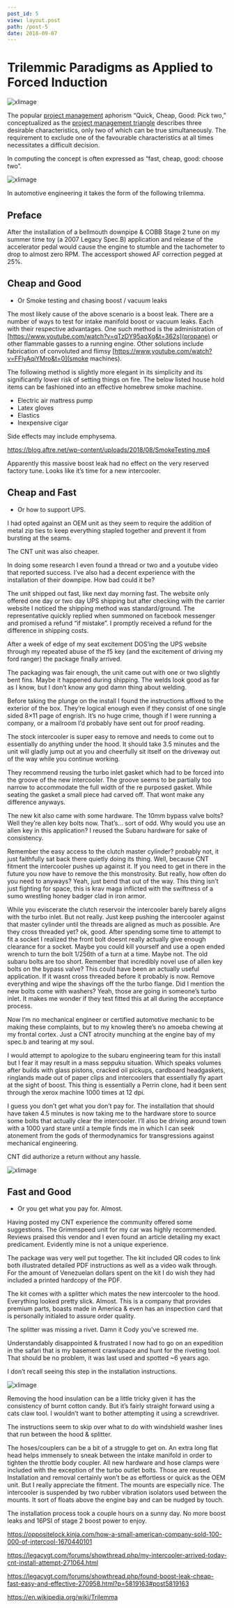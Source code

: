 ```yaml
---
post_id: 5
view: layout.post
path: /post-5
date: 2018-09-07
---
```


# Trilemmic Paradigms as Applied to Forced Induction

![xlimage](/assets/images/5/1.jpg)

The popular [project management](https://en.wikipedia.org/wiki/Project_management) aphorism “Quick, Cheap, Good: Pick two,” conceptualized as the [project management triangle](https://en.wikipedia.org/wiki/Project_management_triangle) describes three desirable characteristics, only two of which can be true simultaneously. The requirement to exclude one of the favourable characteristics at all times necessitates a difficult decision.

In computing the concept is often expressed as “fast, cheap, good: choose two”.

![xlimage](/assets/images/5/2.jpg)

In automotive engineering it takes the form of the following trilemma.

## Preface

After the installation of a bellmouth downpipe & COBB Stage 2 tune on my summer time toy (a 2007 Legacy Spec.B) application and release of the accelerator pedal would cause the engine to stumble and the tachometer to drop to almost zero RPM.  The accessport showed AF correction pegged at 25%.

## Cheap and Good

- Or Smoke testing and chasing boost / vacuum leaks

The most likely cause of the above scenario is a boost leak.  There are a number of ways to test for intake manifold boost or vacuum leaks.  Each with their respective advantages. One such method is the administration of [https://www.youtube.com/watch?v=qTzDY95aqXg&t=362s](propane) or other flammable gasses to a running engine. Other solutions include fabrication of convoluted and flimsy [https://www.youtube.com/watch?v=FFlyAqiYMro&t=0](smoke machines).

The following method is slightly more elegant in its simplicity and its significantly lower risk of setting things on fire.  The below listed house hold items can be fashioned into an effective homebrew smoke machine.

- Electric air mattress pump
- Latex gloves
- Elastics
- Inexpensive cigar

Side effects may include emphysema.

https://blog.aftre.net/wp-content/uploads/2018/08/SmokeTesting.mp4

Apparently this massive boost leak had no effect on the very reserved factory tune. Looks like it’s time for a new intercooler. 

## Cheap and Fast

- Or how to support UPS.

 I had opted against an OEM unit as they seem to require the addition of metal zip ties to keep everything stapled together and prevent it from bursting at the seams.

 The CNT unit was also cheaper.

In doing some research I even found a thread or two and a youtube video that reported success. I’ve also had a decent experience with the installation of their downpipe. How bad could it be?

The unit shipped out fast, like next day morning fast. The website only offered one day or two day UPS shipping but after checking with the carrier website I noticed the shipping method was standard/ground. The representative quickly replied when summoned on facebook messenger and promised a refund “if mistake”. I promptly received a refund for the difference in shipping costs.

After a week of edge of my seat excitement DOS’ing the UPS website through my repeated abuse of the f5 key (and the excitement of driving my ford ranger) the package finally arrived.

The packaging was fair enough, the unit came out with one or two slightly bent fins. Maybe it happened during shipping. The welds look good as far as I know, but I don’t know any god damn thing about welding.

Before taking the plunge on the install I found the instructions affixed to the exterior of the box. They’re logical enough even if they consist of one single sided 8×11 page of engrish. It’s no huge crime, though if I were running a company, or a mailroom I’d probably have sent out for proof reading.

The stock intercooler is super easy to remove and needs to come out to essentially do anything under the hood. It should take 3.5 minutes and the unit will gladly jump out at you and cheerfully sit itself on the driveway out of the way while you continue working.

They recommend reusing the turbo inlet gasket which had to be forced into the groove of the new intercooler. The groove seems to be partially too narrow to accommodate the full width of the re purposed gasket. While seating the gasket a small piece had carved off. That wont make any difference anyways.

The new kit also came with some hardware. The 10mm bypass valve bolts? Well they’re allen key bolts now. That’s… sort of odd. Why would you use an allen key in this application? I reused the Subaru hardware for sake of consistency.

Remember the easy access to the clutch master cylinder? probably not, it just faithfully sat back there quietly doing its thing. Well, because CNT fitment the intercooler pushes up against it. If you need to get in there in the future you now have to remove the this monstrosity. But really, how often do you need to anyways? Yeah, just bend that out of the way. This thing isn’t just fighting for space, this is krav maga inflicted with the swiftness of a sumo wrestling honey badger clad in iron armor.

While you eviscerate the clutch reservoir the intercooler barely barely aligns with the turbo inlet. But not really. Just keep pushing the intercooler against that master cylinder until the threads are aligned as much as possible. Are they cross threaded yet? ok, good. After spending some time to attempt to fit a socket I realized the front bolt doesnt really actually give enough clearance for a socket. Maybe you could kill yourself and use a open ended wrench to turn the bolt 1/256th of a turn at a time. Maybe not. The old subaru bolts are too short. Remember that incredibly novel use of allen key bolts on the bypass valve? This could have been an actually useful application. If it wasnt cross threaded before it probably is now. Remove everything and wipe the shavings off the the turbo flange. Did I mention the new bolts come with washers? Yeah, those are going in someone’s turbo inlet. It makes me wonder if they test fitted this at all during the acceptance process.

Now I’m no mechanical engineer or certified automotive mechanic to be making these complaints, but to my knowleg there’s no amoeba chewing at my frontal cortex. Just a CNT atrocity munching at the engine bay of my spec.b and tearing at my soul.

I would attempt to apologize to the subaru engineering team for this install but I fear it may result in a mass seppuku situation. Which speaks volumes after builds with glass pistons, cracked oil pickups, cardboard headgaskets, ringlands made out of paper clips and intercoolers that essentially fly apart at the sight of boost. This thing is essentially a Perrin clone, had it been sent through the xerox machine 1000 times at 12 dpi.

I guess you don’t get what you don’t pay for. The installation that should have taken 4.5 minutes is now taking me to the hardware store to source some bolts that actually clear the intercooler. I’ll also be driving around town with a 1000 yard stare until a temple finds me in which I can seek atonement from the gods of thermodynamics for transgressions against mechanical engineering.

CNT did authorize a return without any hassle.

![xlimage](/assets/images/5/3.jpg)

## Fast and Good

- Or you get what you pay for. Almost.

Having posted my CNT experience the community offered some suggestions.  The Grimmspeed unit for my car was highly recommended.  Reviews praised this vendor and I even found an article detailing my exact predicament.  Evidently mine is not a unique experience.

The package was very well put together. The kit included QR codes to link both illustrated detailed PDF instructions as well as a video walk through. For the amount of Venezuelan dollars spent on the kit I do wish they had included a printed hardcopy of the PDF.

The kit comes with a splitter which mates the new intercooler to the hood.  Everything looked pretty slick. Almost.  This is a company that provides premium parts, boasts made in America & even has an inspection card that is personally initialed to assure order quality.

The splitter was missing a rivet. Damn it Cody you’ve screwed me.

Understandably disappointed & frustrated I now had to go on an expedition in the safari that is my basement crawlspace and hunt for the riveting tool.  That should be no problem, it was last used and spotted ~6 years ago.

I don’t recall seeing this step in the installation instructions.

![xlimage](/assets/images/5/4.jpg)

Removing the hood insulation can be a little tricky given it has the consistency of burnt cotton candy. But it’s fairly straight forward using a cats claw tool.  I wouldn’t want to bother attempting it using a screwdriver.

The instructions seem to skip over what to do with windshield washer lines that run between the hood & splitter.

The hoses/couplers can be a bit of a struggle to get on.  An extra long flat head helps immensely to sneak between the intake manifold in order to tighten the throttle body coupler.  All new hardware and hose clamps were included with the exception of the turbo outlet bolts. Those are reused.  Installation and removal certainly won’t be as effortless or quick as the OEM unit.  But I really appreciate the fitment.  The mounts are especially nice. The intercooler is suspended by two rubber vibration isolators used between the mounts.  It sort of floats above the engine bay and can be nudged by touch.

The installation process took a couple hours on a sunny day.  No more boost leaks and 16PSI of stage 2 boost power to enjoy.

https://oppositelock.kinja.com/how-a-small-american-company-sold-100-000-of-intercool-1670440101

https://legacygt.com/forums/showthread.php/my-intercooler-arrived-today-cnt-install-attempt-271064.html

https://legacygt.com/forums/showthread.php/found-boost-leak-cheap-fast-easy-and-effective-270958.html?p=5819163#post5819163

https://en.wikipedia.org/wiki/Trilemma